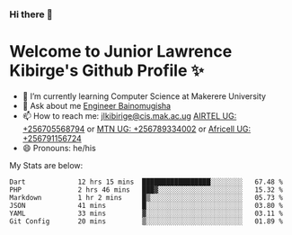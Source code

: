### Hi there 👋 
# Welcome to Junior Lawrence Kibirge's Github Profile ✨
 
<!--
**juniorkibirige/juniorkibirige** is a ✨ _special_ ✨ repository because its `README.md` (this file) appears on your GitHub profile.

Here are some ideas to get you started:

- 🔭 I’m currently working on ...
- 🌱 I’m currently learning ...
- 👯 I’m looking to collaborate on ...
- 🤔 I’m looking for help with ...
- 💬 Ask me about ...
- 📫 How to reach me: ...
- 😄 Pronouns: ...
- ⚡ Fun fact: ...
-->
- 🌱 I’m currently learning Computer Science at Makerere University
- 💬 Ask about me [Engineer Bainomugisha](mailto:baino@mak.ac.ug)
- 📫 How to reach me: [jlkibirige@cis.mak.ac.ug](mailto:jlkibirige@cis.mak.ac.ug) [AIRTEL UG: +256705568794](tel:+256705568794) or [MTN UG: +256789334002](tel:+256789334002) or [Africell UG: +256791156724](tel:+256791156724)
- 😄 Pronouns: he/his

My Stats are below:

<!--START_SECTION:waka-->

```text
Dart             12 hrs 15 mins  █████████████████░░░░░░░░   67.48 %
PHP              2 hrs 46 mins   ███▓░░░░░░░░░░░░░░░░░░░░░   15.32 %
Markdown         1 hr 2 mins     █▒░░░░░░░░░░░░░░░░░░░░░░░   05.73 %
JSON             41 mins         █░░░░░░░░░░░░░░░░░░░░░░░░   03.80 %
YAML             33 mins         ▓░░░░░░░░░░░░░░░░░░░░░░░░   03.11 %
Git Config       20 mins         ▒░░░░░░░░░░░░░░░░░░░░░░░░   01.89 %
```

<!--END_SECTION:waka-->
